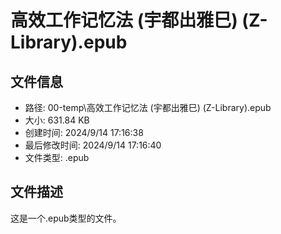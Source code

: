 ﻿# 高效工作记忆法 (宇都出雅巳) (Z-Library).epub

## 文件信息
- 路径: 00-temp\高效工作记忆法 (宇都出雅巳) (Z-Library).epub
- 大小: 631.84 KB
- 创建时间: 2024/9/14 17:16:38
- 最后修改时间: 2024/9/14 17:16:40
- 文件类型: .epub

## 文件描述
这是一个.epub类型的文件。

